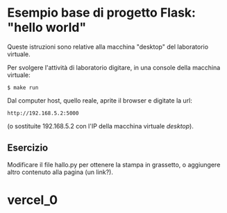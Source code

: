 # Esempio base di progetto Flask: "hello world" #

Queste istruzioni sono relative alla macchina "desktop" del laboratorio virtuale.

Per svolgere l'attività di laboratorio digitare, in una console della macchina virtuale:

```
$ make run
```

Dal computer host, quello reale, aprite il browser e digitate la url:

```
http://192.168.5.2:5000
```

(o sostituite 192.168.5.2 con l'IP della macchina virtuale *desktop*).

## Esercizio ##

Modificare il file hallo.py per ottenere la stampa in grassetto, o
aggiungere altro contenuto alla pagina (un link?).

# vercel_0
